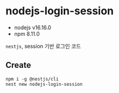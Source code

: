 # nodejs-login-session

- nodejs v16.16.0
- npm 8.11.0

`nestjs`, session 기반 로그인 코드

## Create

```
npm i -g @nestjs/cli
nest new nodejs-login-session
```
